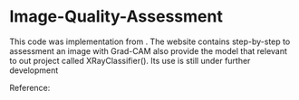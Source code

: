 # Image-Quality-Assessment

This code was implementation from [](towardatascience.com). The website contains step-by-step to assessment an image with Grad-CAM also provide the model that relevant to out project called XRayClassifier(). Its use is still under further development

Reference: []([url](https://towardsdatascience.com/grad-cam-in-pytorch-use-of-forward-and-backward-hooks-7eba5e38d569))
